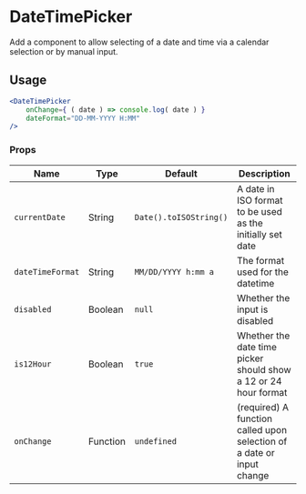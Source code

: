 DateTimePicker
===

Add a component to allow selecting of a date and time via a calendar selection or by manual input.

## Usage

```jsx
<DateTimePicker
	onChange={ ( date ) => console.log( date ) }
	dateFormat="DD-MM-YYYY H:MM"
/>
```

### Props

Name | Type | Default | Description
--- | --- | --- | ---
`currentDate` | String | `Date().toISOString()` | A date in ISO format to be used as the initially set date
`dateTimeFormat` | String | `MM/DD/YYYY h:mm a` | The format used for the datetime
`disabled` | Boolean | `null` | Whether the input is disabled
`is12Hour` | Boolean | `true` | Whether the date time picker should show a 12 or 24 hour format
`onChange` | Function | `undefined` | (required) A function called upon selection of a date or input change
